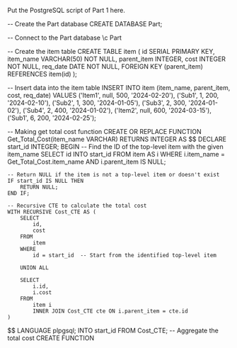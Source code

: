 Put the PostgreSQL script of Part 1 here.

-- Create the Part database
CREATE DATABASE Part;

-- Connect to the Part database
\c Part

-- Create the item table
CREATE TABLE item (
    id SERIAL PRIMARY KEY,
    item_name VARCHAR(50) NOT NULL,
    parent_item INTEGER,
    cost INTEGER NOT NULL,
    req_date DATE NOT NULL,
    FOREIGN KEY (parent_item) REFERENCES item(id)
);

-- Insert data into the item table
INSERT INTO item (item_name, parent_item, cost, req_date)
VALUES 
    ('Item1', null, 500, '2024-02-20'),
    ('Sub1', 1, 200, '2024-02-10'),
    ('Sub2', 1, 300, '2024-01-05'),
    ('Sub3', 2, 300, '2024-01-02'),
    ('Sub4', 2, 400, '2024-01-02'),
    ('Item2', null, 600, '2024-03-15'),
    ('Sub1', 6, 200, '2024-02-25');


-- Making get total cost function
CREATE OR REPLACE FUNCTION Get_Total_Cost(item_name VARCHAR)
RETURNS INTEGER AS $$
DECLARE
    start_id INTEGER;
BEGIN
    -- Find the ID of the top-level item with the given item_name
    SELECT id INTO start_id FROM item AS i WHERE i.item_name = Get_Total_Cost.item_name AND i.parent_item IS NULL;

    -- Return NULL if the item is not a top-level item or doesn't exist
    IF start_id IS NULL THEN
        RETURN NULL;
    END IF;

    -- Recursive CTE to calculate the total cost
    WITH RECURSIVE Cost_CTE AS (
        SELECT
            id,
            cost
        FROM
            item
        WHERE
            id = start_id  -- Start from the identified top-level item

        UNION ALL

        SELECT
            i.id,
            i.cost
        FROM
            item i
            INNER JOIN Cost_CTE cte ON i.parent_item = cte.id
    )
$$ LANGUAGE plpgsql; INTO start_id FROM Cost_CTE;  -- Aggregate the total cost
CREATE FUNCTION